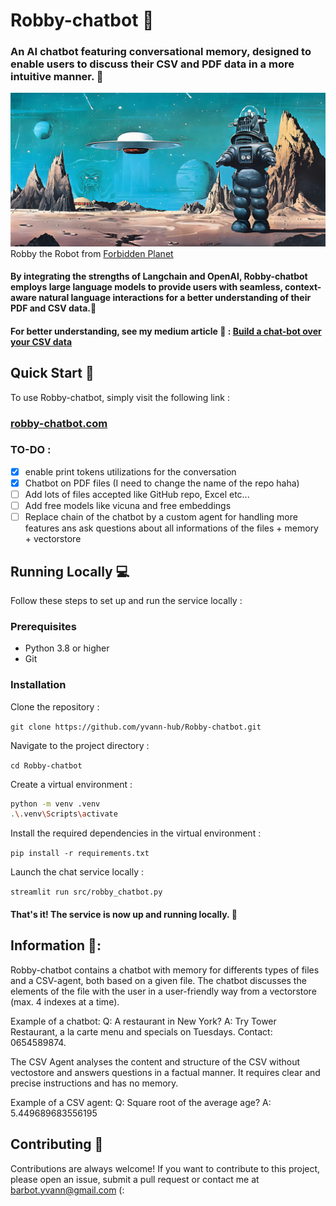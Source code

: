 # Robby-chatbot 🤖

### An AI chatbot featuring conversational memory, designed to enable users to discuss their CSV and PDF data in a more intuitive manner. 📄
![Robby](pic/robby-pic.png)
Robby the Robot from [Forbidden Planet](https://youtu.be/bflfQN_YsTM)

#### By integrating the strengths of Langchain and OpenAI, Robby-chatbot employs large language models to provide users with seamless, context-aware natural language interactions for a better understanding of their PDF and CSV data.🧠
#### For better understanding, see my medium article 🖖 : [Build a chat-bot over your CSV data](https://medium.com/@yvann-ba/build-a-chatbot-on-your-csv-data-with-langchain-and-openai-ed121f85f0cd)
## Quick Start 🚀
To use Robby-chatbot, simply visit the following link :

### [robby-chatbot.com](https://robby-chatbot.com)

### TO-DO :
- [x] enable print tokens utilizations for the conversation
- [x] Chatbot on PDF files (I need to change the name of the repo haha)
- [ ] Add lots of files accepted like GitHub repo, Excel etc...
- [ ] Add free models like vicuna and free embeddings
- [ ] Replace chain of the chatbot by a custom agent for handling more features ans ask questions about all informations of the files + memory + vectorstore

## Running Locally 💻
Follow these steps to set up and run the service locally :

### Prerequisites
- Python 3.8 or higher
- Git

### Installation
Clone the repository :

`git clone https://github.com/yvann-hub/Robby-chatbot.git`


Navigate to the project directory :

`cd Robby-chatbot`


Create a virtual environment :
```bash
python -m venv .venv
.\.venv\Scripts\activate
```

Install the required dependencies in the virtual environment :

`pip install -r requirements.txt`


Launch the chat service locally :

`streamlit run src/robby_chatbot.py`

#### That's it! The service is now up and running locally. 🤗

## Information 📝:
Robby-chatbot contains a chatbot with memory for differents types of files and a CSV-agent, both based on a given file. The chatbot discusses the elements of the file with the user in a user-friendly way from a vectorstore (max. 4 indexes at a time). 

Example of a chatbot:
Q: A restaurant in New York?
A: Try Tower Restaurant, a la carte menu and specials on Tuesdays. Contact: 0654589874.

The CSV Agent analyses the content and structure of the CSV without vectostore and answers questions in a factual manner. It requires clear and precise instructions and has no memory.

Example of a CSV agent:
Q: Square root of the average age?
A: 5.449689683556195

## Contributing 🙌
Contributions are always welcome! If you want to contribute to this project, please open an issue, submit a pull request or contact me at barbot.yvann@gmail.com (:



